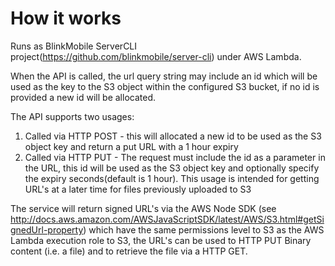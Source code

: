 # How it works

Runs as  BlinkMobile ServerCLI project(https://github.com/blinkmobile/server-cli) under AWS Lambda.

When the API is called, the url query string may include an id which will be used as the key to the S3 object within the configured S3 bucket, if no id is provided a new id will be allocated.

The API supports two usages:
1. Called via HTTP POST - this will allocated a new id to be used as the S3 object key and return a put URL with a 1 hour expiry
1. Called via HTTP PUT - The request must include the id as a parameter in the URL, this id will be used as the S3 object key and optionally specify the expiry seconds(default is 1 hour). This usage is intended for getting URL's at a later time for files previously uploaded to S3

The service will return signed URL's via the AWS Node SDK (see http://docs.aws.amazon.com/AWSJavaScriptSDK/latest/AWS/S3.html#getSignedUrl-property) which have the same permissions level to S3 as the AWS Lambda execution role to S3, the URL's can be used to HTTP PUT Binary content (i.e. a file) and to retrieve the file via a HTTP GET.
